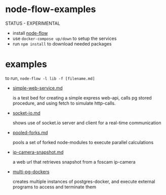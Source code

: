 # node-flow-examples

STATUS - EXPERIMENTAL

* install [node-flow](https://github.com/kodema5/node-flow)
* use ```docker-compose up/down``` to setup the services
* run ```npm install``` to download needed packages

# examples

to run, ```node-flow -l lib -f [filename.md]```

* [simple-web-service.md](simple-web-service.md)

    is a test bed for creating a simple express web-api,
    calls pg stored procedure,
    and using fetch to simulate http-calls.

* [socket-io.md](socket-io.md)

    shows use of socket.io server and client for a real-time communication

* [pooled-forks.md](pooled-forks.md)

    pools a set of forked node-modules to execute parallel calculations

* [ip-camera-snapshot.md](ip-camera-snapshot.md)

    a web url that retrieves snapshot from a foscam ip-camera

* [multi-pg-dockers](multi-pg-dockers.md)

    creates multiple instances of postgres-docker, and execute external programs to access and terminate them
